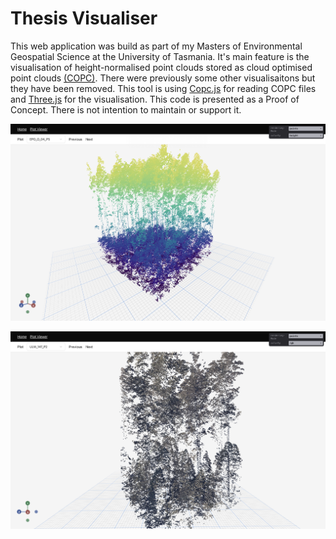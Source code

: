 # Thesis Visualiser

This web application was build as part of my Masters of Environmental Geospatial Science at the University of Tasmania.
It's main feature is the visualisation of height-normalised point clouds stored as cloud optimised point clouds [(COPC)](https://copc.io/). There were previously some other visualisaitons but they have been removed.
This tool is using [Copc.js](https://github.com/connormanning/copc.js/) for reading COPC files and [Three.js](https://threejs.org/) for the visualisation. This code is presented as a Proof of Concept. There is not intention to maintain or support it.

![Screenshot](./public/screenshot.png)

![Screenshot 2](./public/screenshot-2.png)
